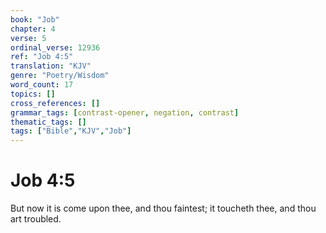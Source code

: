 ```yaml
---
book: "Job"
chapter: 4
verse: 5
ordinal_verse: 12936
ref: "Job 4:5"
translation: "KJV"
genre: "Poetry/Wisdom"
word_count: 17
topics: []
cross_references: []
grammar_tags: [contrast-opener, negation, contrast]
thematic_tags: []
tags: ["Bible","KJV","Job"]
---
```


# Job 4:5

But now it is come upon thee, and thou faintest; it toucheth thee, and thou art troubled.
